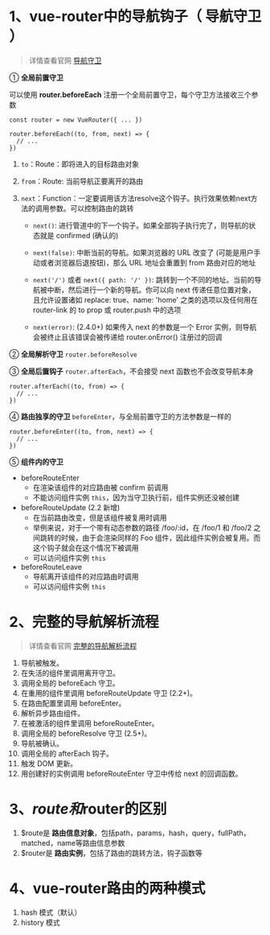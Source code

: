 # 1、vue-router中的导航钩子（ 导航守卫 ）
> 详情查看官网 [导航守卫](https://router.vuejs.org/zh/guide/advanced/navigation-guards.html)

① **全局前置守卫**

可以使用 **router.beforeEach** 注册一个全局前置守卫，每个守卫方法接收三个参数
```
const router = new VueRouter({ ... })

router.beforeEach((to, from, next) => {
  // ...
})
```

1. `to`：Route：即将进入的目标路由对象

2. `from`：Route: 当前导航正要离开的路由

3. `next`：Function：一定要调用该方法resolve这个钩子。执行效果依赖next方法的调用参数。可以控制路由的跳转

    * `next()`: 进行管道中的下一个钩子。如果全部钩子执行完了，则导航的状态就是 confirmed (确认的)

    * `next(false)`: 中断当前的导航。如果浏览器的 URL 改变了 (可能是用户手动或者浏览器后退按钮)，那么 URL 地址会重置到 from 路由对应的地址

    * `next('/')` 或者 `next({ path: '/' })`: 跳转到一个不同的地址。当前的导航被中断，然后进行一个新的导航。你可以向 next 传递任意位置对象，且允许设置诸如 replace: true、name: 'home' 之类的选项以及任何用在 router-link 的 to prop 或 router.push 中的选项

    * `next(error)`: (2.4.0+) 如果传入 next 的参数是一个 Error 实例，则导航会被终止且该错误会被传递给 router.onError() 注册过的回调


② **全局解析守卫** `router.beforeResolve`

③ **全局后置钩子** `router.afterEach`，不会接受 next 函数也不会改变导航本身
```
router.afterEach((to, from) => {
  // ...
})
```
④ **路由独享的守卫** `beforeEnter`，与全局前置守卫的方法参数是一样的
```
router.beforeEnter((to, from, next) => {
  // ...
})
```

⑤ **组件内的守卫**
* beforeRouteEnter
    * 在渲染该组件的对应路由被 confirm 前调用
    * 不能访问组件实例 `this`，因为当守卫执行前，组件实例还没被创建
* beforeRouteUpdate (2.2 新增)
    * 在当前路由改变，但是该组件被复用时调用
    * 举例来说，对于一个带有动态参数的路径 /foo/:id，在 /foo/1 和 /foo/2 之间跳转的时候，由于会渲染同样的 Foo 组件，因此组件实例会被复用。而这个钩子就会在这个情况下被调用
    * 可以访问组件实例 `this`
* beforeRouteLeave
    * 导航离开该组件的对应路由时调用
    * 可以访问组件实例 `this`

# 2、完整的导航解析流程
> 详情查看官网 [完整的导航解析流程](https://router.vuejs.org/zh/guide/advanced/navigation-guards.html#%E7%BB%84%E4%BB%B6%E5%86%85%E7%9A%84%E5%AE%88%E5%8D%AB)
1. 导航被触发。
2. 在失活的组件里调用离开守卫。
3. 调用全局的 beforeEach 守卫。
4. 在重用的组件里调用 beforeRouteUpdate 守卫 (2.2+)。
5. 在路由配置里调用 beforeEnter。
6. 解析异步路由组件。
7. 在被激活的组件里调用 beforeRouteEnter。
8. 调用全局的 beforeResolve 守卫 (2.5+)。
9. 导航被确认。
10. 调用全局的 afterEach 钩子。
11. 触发 DOM 更新。
12. 用创建好的实例调用 beforeRouteEnter 守卫中传给 next 的回调函数。

# 3、$route和$router的区别
1. $route是 **路由信息对象**，包括path，params，hash，query，fullPath，matched，name等路由信息参数
2. $router是 **路由实例**，包括了路由的跳转方法，钩子函数等

# 4、vue-router路由的两种模式
1. hash 模式（默认）
2. history 模式